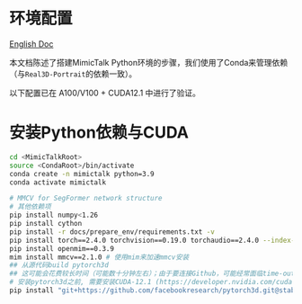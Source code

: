 # 环境配置
[English Doc](./install_guide.md)

本文档陈述了搭建MimicTalk Python环境的步骤，我们使用了Conda来管理依赖（与`Real3D-Portrait`的依赖一致）。

以下配置已在 A100/V100 + CUDA12.1 中进行了验证。


# 安装Python依赖与CUDA
```bash
cd <MimicTalkRoot>
source <CondaRoot>/bin/activate
conda create -n mimictalk python=3.9
conda activate mimictalk

# MMCV for SegFormer network structure
# 其他依赖项
pip install numpy<1.26
pip install cython
pip install -r docs/prepare_env/requirements.txt -v
pip install torch==2.4.0 torchvision==0.19.0 torchaudio==2.4.0 --index-url https://download.pytorch.org/whl/cu121
pip install openmim==0.3.9
mim install mmcv==2.1.0 # 使用mim来加速mmcv安装
## 从源代码build pytorch3d
## 这可能会花费较长时间（可能数十分钟左右）；由于要连接Github，可能经常面临time-out问题，请考虑使用代理。
# 安装pytorch3d之前, 需要安装CUDA-12.1 (https://developer.nvidia.com/cuda-toolkit-archive) 并确保 /usr/local/cuda 指向了 `cuda-12.1` 目录
pip install "git+https://github.com/facebookresearch/pytorch3d.git@stable"
```

